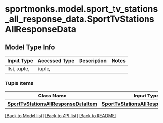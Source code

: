 # sportmonks.model.sport_tv_stations_all_response_data.SportTvStationsAllResponseData

## Model Type Info
Input Type | Accessed Type | Description | Notes
------------ | ------------- | ------------- | -------------
list, tuple,  | tuple,  |  | 

### Tuple Items
Class Name | Input Type | Accessed Type | Description | Notes
------------- | ------------- | ------------- | ------------- | -------------
[**SportTvStationsAllResponseDataItem**](SportTvStationsAllResponseDataItem.md) | [**SportTvStationsAllResponseDataItem**](SportTvStationsAllResponseDataItem.md) | [**SportTvStationsAllResponseDataItem**](SportTvStationsAllResponseDataItem.md) |  | 

[[Back to Model list]](../../README.md#documentation-for-models) [[Back to API list]](../../README.md#documentation-for-api-endpoints) [[Back to README]](../../README.md)

